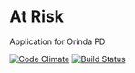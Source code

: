 # At Risk
Application for Orinda PD

[![Code Climate](https://codeclimate.com/github/rails/rails/badges/gpa.svg)](https://codeclimate.com/github/rails/rails)
[![Build Status](https://travis-ci.org/MattZhao/AtRisk.svg?branch=master)](https://travis-ci.org/MattZhao/AtRisk)


